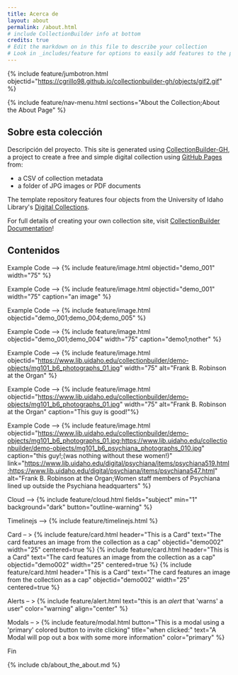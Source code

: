 ```yaml
---
title: Acerca de
layout: about
permalink: /about.html
# include CollectionBuilder info at bottom
credits: true
# Edit the markdown on in this file to describe your collection
# Look in _includes/feature for options to easily add features to the page
---
```


{% include feature/jumbotron.html objectid="https://cgrillo98.github.io/collectionbuilder-gh/objects/gif2.gif" %}

{% include feature/nav-menu.html sections="About the Collection;About the About Page" %}

## Sobre esta colección
Descripción del proyecto. This site is generated using [CollectionBuilder-GH](https://collectionbuilding.github.io/gh/), a project to create a free and simple digital collection using [GitHub Pages](https://pages.github.com/) from: 

- a CSV of collection metadata
- a folder of JPG images or PDF documents

The template repository features four objects from the University of Idaho Library's [Digital Collections](https://www.lib.uidaho.edu/digital). 

For full details of creating your own collection site, visit [CollectionBuilder Documentation](https://collectionbuilder.github.io/cb-docs/)!

## Contenidos

Example Code –> 
{% include feature/image.html objectid="demo_001" width="75" %}

Example Code –> 
{% include feature/image.html objectid="demo_001" width="75" caption="an image" %}

Example Code –> 
{% include feature/image.html objectid="demo_001;demo_004;demo_005" %}

Example Code –> 
{% include feature/image.html objectid="demo_001;demo_004" width="75" caption="demo1;nother" %}

Example Code –> 
{% include feature/image.html objectid="https://www.lib.uidaho.edu/collectionbuilder/demo-objects/mg101_b6_photographs_01.jpg" width="75" alt="Frank B. Robinson at the Organ" %}

Example Code –> 
{% include feature/image.html objectid="https://www.lib.uidaho.edu/collectionbuilder/demo-objects/mg101_b6_photographs_01.jpg" width="75" alt="Frank B. Robinson at the Organ" caption="This guy is good!"%}

Example Code –> 
{% include feature/image.html objectid="https://www.lib.uidaho.edu/collectionbuilder/demo-objects/mg101_b6_photographs_01.jpg;https://www.lib.uidaho.edu/collectionbuilder/demo-objects/mg101_b6_psychiana_photographs_010.jpg" caption="this guy!;(was nothing without these women!)" link="https://www.lib.uidaho.edu/digital/psychiana/items/psychiana519.html;https://www.lib.uidaho.edu/digital/psychiana/items/psychiana547.html" alt="Frank B. Robinson at the Organ;Women staff members of Psychiana lined up outside the Psychiana headquarters" %}

Cloud –> 
{% include feature/cloud.html fields="subject" min="1" background="dark" button="outline-warning" %}

Timelinejs –> 
{% include feature/timelinejs.html %}

Card – > 
{% include feature/card.html header="This is a Card" text="The card features an image from the collection as a cap" objectid="demo002" width="25" centered=true %}
{% include feature/card.html header="This is a Card" text="The card features an image from the collection as a cap" objectid="demo002" width="25" centered=true %}
{% include feature/card.html header="This is a Card" text="The card features an image from the collection as a cap" objectid="demo002" width="25" centered=true %}


Alerts – > 
{% include feature/alert.html text="this is an *alert* that 'warns' a user" color="warning" align="center" %}

Modals – > 
{% include feature/modal.html button="This is a modal using a 'primary' colored button to invite clicking" title="when clicked:" text="A Modal will pop out a box with some more information" color="primary" %}

Fin


<!-- LOS EJEMPLOS DE CÓDIGO LOS SAQUÉ DE ACÁ: https://collectionbuilder.github.io/collectionbuilder-gh/feature_options.html  -->

<!-- IMPORTANT!!! DELETE this comment and the include below when you are finished editing this page for your collection. The include below introduces about page features. They will show up on your collection's about page until you delete it.  -->
{% include cb/about_the_about.md %} 
